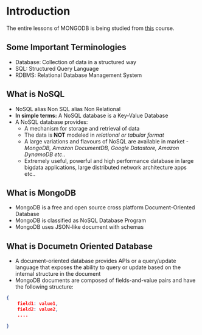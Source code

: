 # Introduction

The entire lessons of MONGODB is being studied from [this](https://www.youtube.com/watch?v=Ya0H-7A5cE4&list=PLp50dWW_m40UWFSV6PTgYzciZJIxgHy7Q&t=0s) course.

## Some Important Terminologies

- Database: Collection of data in a structured way
- SQL: Structured Query Language
- RDBMS: Relational Database Management System

## What is NoSQL

- NoSQL alias Non SQL alias Non Relational
- **In simple terms:** A NoSQL database is a Key-Value Database
- A NoSQL database provides:
  - A mechanism for storage and retrieval of data
  - The data is **NOT** modeled in _relational or tabular format_
  - A large variations and flavours of NoSQL are available in market - _MongoDB, Amazon DocumentDB, Google Datastore, Amazon DynamoDB etc_..
  - Extremely useful, powerful and high performance database in large bigdata applications, large distributed network architecture apps etc..

## What is MongoDB

- MongoDB is a free and open source cross platform Document-Oriented Database
- MongoDB is classified as NoSQL Database Program
- MongoDB uses JSON-like document with schemas

## What is Documetn Oriented Database

- A document-oriented database provides APIs or a query/update language that exposes the ability to query or update based on the internal structure in the document
- MongoDB documents are composed of fields-and-value pairs and have the following structure:

```json
{
    field1: value1,
    field2: value2,
    ....

}
```

